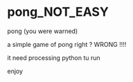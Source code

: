 # pong_NOT_EASY
pong (you were warned)

a simple game of pong right ?  WRONG !!!!

it need processing python tu run 

enjoy
